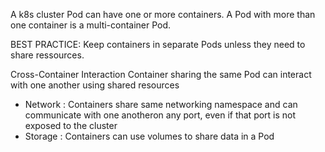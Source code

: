 A k8s cluster Pod can have one or more containers. A Pod with more than one container is a multi-container Pod.

BEST PRACTICE: Keep containers in separate Pods unless they need to share ressources.

Cross-Container Interaction
Container sharing the same Pod can interact with one another using shared resources
- Network : Containers share same networking namespace and can communicate with one anotheron any port, even if that port is not exposed to the cluster 
- Storage : Containers can use volumes to share data in a Pod





